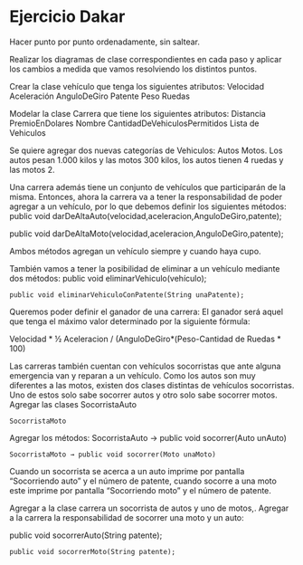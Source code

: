 # Ejercicio Dakar
Hacer punto por punto ordenadamente, sin saltear.

Realizar los diagramas de clase correspondientes en cada paso y aplicar los cambios a medida que vamos resolviendo los distintos puntos.

Crear la clase vehículo que tenga los siguientes atributos: Velocidad Aceleración AnguloDeGiro Patente Peso Ruedas

Modelar la clase Carrera que tiene los siguientes atributos: Distancia PremioEnDolares Nombre CantidadDeVehiculosPermitidos Lista de Vehiculos

Se quiere agregar dos nuevas categorías de Vehiculos: Autos Motos. Los autos pesan 1.000 kilos y las motos 300 kilos, los autos tienen 4 ruedas y las motos 2.

Una carrera además tiene un conjunto de vehículos que participarán de la misma. Entonces, ahora la carrera va a tener la responsabilidad de poder agregar a un vehículo, por lo que debemos definir los siguientes métodos: public void darDeAltaAuto(velocidad,aceleracion,AnguloDeGiro,patente);

public void darDeAltaMoto(velocidad,aceleracion,AnguloDeGiro,patente);

Ambos métodos agregan un vehículo siempre y cuando haya cupo.

También vamos a tener la posibilidad de eliminar a un vehículo mediante dos métodos: public void eliminarVehiculo(vehículo);

    public void eliminarVehiculoConPatente(String unaPatente);
Queremos poder definir el ganador de una carrera:
El ganador será aquel que tenga el máximo valor determinado por la siguiente fórmula:

Velocidad * ½ Aceleracion / (AnguloDeGiro*(Peso-Cantidad de Ruedas * 100)

Las carreras también cuentan con vehículos socorristas que ante alguna emergencia van y reparan a un vehículo. Como los autos son muy diferentes a las motos, existen dos clases distintas de vehículos socorristas. Uno de estos solo sabe socorrer autos y otro solo sabe socorrer motos.
Agregar las clases SocorristaAuto

    SocorristaMoto
Agregar los métodos: SocorristaAuto → public void socorrer(Auto unAuto)

    SocorristaMoto → public void socorrer(Moto unaMoto)
Cuando un socorrista se acerca a un auto imprime por pantalla “Socorriendo auto” y el número de patente, cuando socorre a una moto este imprime por pantalla “Socorriendo moto” y el número de patente.

Agregar a la clase carrera un socorrista de autos y uno de motos,. Agregar a la carrera la responsabilidad de socorrer una moto y un auto:

public void socorrerAuto(String patente);

    public void socorrerMoto(String patente);